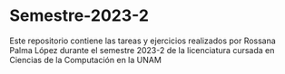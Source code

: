# Semestre-2023-2

Este repositorio contiene las tareas y ejercicios realizados por Rossana Palma López durante el semestre 2023-2 de la licenciatura cursada en Ciencias de la Computación en la UNAM
